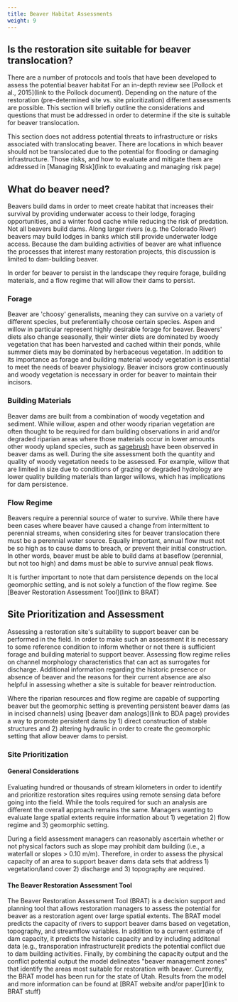 ```yaml
---
title: Beaver Habitat Assessments
weight: 9
---
```


## Is the restoration site suitable for beaver translocation? ##

There are a number of protocols and tools that have been developed to assess the potential beaver habitat For an in-depth review see [Pollock et al., 2015](link to the Pollock document). Depending on the nature of the restoration (pre-determined site vs. site prioritization) different assessments are possible. This section will briefly outline the considerations and questions that must be addressed in order to determine if the site is suitable for beaver translocation.

This section does not address potential threats to infrastructure or risks associated with translocating beaver. There are locations in which beaver should not be translocated due to the potential for flooding or damaging infrastructure. Those risks, and how to evaluate and mitigate them are addressed in [Managing Risk](link to evaluating and managing risk page)

## What do beaver need? ##

Beavers build dams in order to meet create habitat that increases their survival by providing underwater access to their lodge, foraging opportunities, and a winter food cache while reducing the risk of predation. Not all beavers build dams. Along larger rivers (e.g. the Colorado River) beavers may build lodges in banks which still provide underwater lodge access. Because the dam building activities of beaver are what influence the processes that interest many restoration projects, this discussion is limited to dam-building beaver.

In order for beaver to persist in the landscape they require forage, building materials, and a flow regime that will allow their dams to persist.

### Forage ###
Beaver are 'choosy' generalists, meaning they can survive on a variety of different species, but preferentially choose certain species. Aspen and willow in particular represent highly desirable forage for beaver. Beavers' diets also change seasonally, their winter diets are dominated by woody vegetation that has been harvested and cached within their ponds, while summer diets may be dominated by herbaceous vegetation. In addition to its importance as forage and building material woody vegetation is essential to meet the needs of beaver physiology. Beaver incisors grow continuously and woody vegetation is necessary in order for beaver to maintain their incisors.

### Building Materials ###
<!-- need photos of sagebrush dams-->
Beaver dams are built from a combination of woody vegetation and sediment. While willow, aspen and other woody riparian vegetation are often thought to be required for dam building observations in arid and/or degraded riparian areas where those materials occur in lower amounts other woody upland species, such as [sagebrush](Figures\photos\sagebrush_dam1.png) have been observed in beaver dams as well. During the site assessment both the quantity and quality of woody vegetation needs to be assessed. For example, willow that are limited in size due to conditions of grazing or degraded hydrology are lower quality building materials than larger willows, which has implications for dam persistence.

### Flow Regime ###
Beavers require a perennial source of water to survive. While there have been cases where beaver have caused a change from intermittent to perennial streams, when considering sites for beaver translocation there must be a perennial water source. Equally important, annual flow must not be so high as to cause dams to breach, or prevent their initial construction. In other words, beaver must be able to build dams at baseflow (perennial, but not too high) and dams must be able to survive annual peak flows.

It is further important to note that dam persistence depends on the local geomorphic setting, and is not solely a function of the flow regime. See [Beaver Restoration Assessment Tool](link to BRAT)

## Site Prioritization and Assessment ##

Assessing a restoration site's suitability to support beaver can be performed in the field. In order to make such an assessment it is necessary to some reference condition to inform whether or not there is sufficient forage and building material to support beaver. Assessing flow regime relies on channel morphology characteristics that can act as surrogates for discharge. Additional information regarding the historic presence or absence of beaver and the reasons for their current absence are also helpful in assessing whether a site is suitable for beaver reintroduction.

<!-- somewhere in here, the role of incised streams and BDAs needs to show up-->

Where the riparian resources and flow regime are capable of supporting beaver but the geomorphic setting is preventing persistent beaver dams (as in incised channels) using [beaver dam analogs](link to BDA page) provides a way to promote persistent dams by 1) direct construction of stable structures and 2) altering hydraulic in order to create the geomorphic setting that allow beaver dams to persist.

### Site Prioritization ###

#### General Considerations ####
Evaluating hundred or thousands of stream kilometers in order to identify and prioritize restoration sites requires using remote sensing data before going into the field. While the tools required for such an analysis are different the overall approach remains the same. Managers wanting to evaluate large spatial extents require information about 1) vegetation 2) flow regime and 3) geomorphic setting.

During a field assessment managers can reasonably ascertain whether or not physical factors such as slope may prohibit dam building (i.e., a waterfall or slopes > 0.10 m/m). Therefore, in order to assess the physical capacity of an area to support beaver dams data sets that address 1) vegetation/land cover 2) discharge and 3) topography are required.  

#### The Beaver Restoration Assessment Tool ####

The Beaver Restoration Assessment Tool (BRAT) is a decision support and planning tool that allows restoration managers to assess the potential for beaver as a restoration agent over large spatial extents. The BRAT model predicts the capacity of rivers to support beaver dams based on vegetation, topography, and streamflow variables. In addition to a current estimate of dam capacity, it predicts the historic capacity and by including additonal data (e.g., transporation infrastructure)it predicts the potential conflict due to dam building activities. Finally, by combining the capacity output and the conflict potential output the model delineates "beaver management zones" that identify the areas most suitable for restoration with beaver. Currently, the BRAT model has been run for the state of Utah. Results from the model and more information can be found at [BRAT website and/or paper](link to BRAT stuff)

<!--also include some BRAT output figures-->
